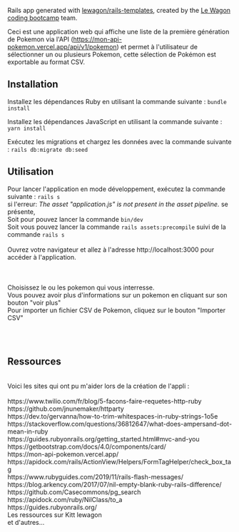 Rails app generated with [lewagon/rails-templates](https://github.com/lewagon/rails-templates), created by the [Le Wagon coding bootcamp](https://www.lewagon.com) team.



Ceci est une application web qui affiche une liste de la première génération de Pokemon via l'API (https://mon-api-pokemon.vercel.app/api/v1/pokemon) et permet à l'utilisateur de sélectionner un ou plusieurs Pokemon, cette sélection de Pokémon est exportable au format CSV.


<h2>Installation</h2>

Installez les dépendances Ruby en utilisant la commande suivante :
<code>bundle install</code>

Installez les dépendances JavaScript en utilisant la commande suivante :
<code>yarn install</code>

Exécutez les migrations et chargez les données avec la commande suivante :
<code>rails db:migrate db:seed</code>
 

<h2>Utilisation</h2>
Pour lancer l'application en mode développement, exécutez la commande suivante :
<code>rails s</code>
<br>si l'erreur: <i>The asset "application.js" is not present in the asset pipeline.</i> se présente,
<br> Soit pour pouvez lancer la commande <code>bin/dev</code>
<br>Soit vous pouvez lancer la commande <code>rails assets:precompile</code> suivi de la commande <code>rails s</code>
<br>
<br>
Ouvrez votre navigateur et allez à l'adresse http://localhost:3000 pour accéder à l'application.
<br><br>
<br><br>
Choisissez le ou les pokemon qui vous interresse.
<br> Vous pouvez avoir plus d'informations sur un pokemon en cliquant sur son bouton "voir plus"<br>
Pour importer un fichier CSV de Pokemon, cliquez sur le bouton "Importer CSV"


<br><br>
<h2>Ressources</h2>
<br>Voici les sites qui ont pu m'aider lors de la création de l'appli :
<br><br>https://www.twilio.com/fr/blog/5-facons-faire-requetes-http-ruby
<br>https://github.com/jnunemaker/httparty
<br>https://dev.to/gervanna/how-to-trim-whitespaces-in-ruby-strings-1o5e
<br>https://stackoverflow.com/questions/36812647/what-does-ampersand-dot-mean-in-ruby
<br>https://guides.rubyonrails.org/getting_started.html#mvc-and-you
<br>https://getbootstrap.com/docs/4.0/components/card/
<br>https://mon-api-pokemon.vercel.app/
<br>https://apidock.com/rails/ActionView/Helpers/FormTagHelper/check_box_tag
<br>https://www.rubyguides.com/2019/11/rails-flash-messages/
<br>https://blog.arkency.com/2017/07/nil-empty-blank-ruby-rails-difference/
<br>https://github.com/Casecommons/pg_search
<br>https://apidock.com/ruby/NilClass/to_a
<br>https://guides.rubyonrails.org/
<br>Les ressources sur Kitt lewagon
<br> et d'autres...
